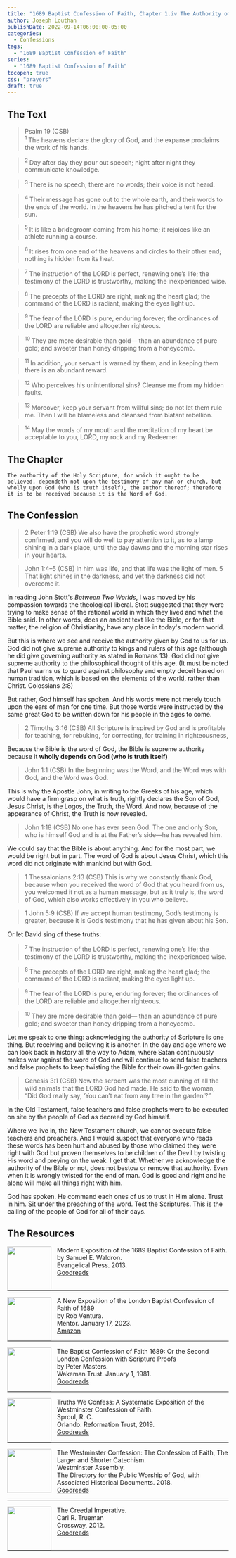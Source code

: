 ```yaml
---
title: "1689 Baptist Confession of Faith, Chapter 1.iv The Authority of Holy Scripture "
author: Joseph Louthan
publishDate: 2022-09-14T06:00:00-05:00
categories:
  - Confessions
tags:
  - "1689 Baptist Confession of Faith"
series:
  - "1689 Baptist Confession of Faith"
tocopen: true
css: "prayers"
draft: true
---
```

## The Text

>Psalm 19 (CSB)  
><sup> 1  </sup>The heavens declare the glory of God, and the expanse proclaims the work of his hands. 

><sup> 2  </sup>Day after day they pour out speech; night after night they communicate knowledge. 

><sup> 3  </sup>There is no speech; there are no words; their voice is not heard. 

><sup> 4  </sup>Their message has gone out to the whole earth, and their words to the ends of the world. In the heavens he has pitched a tent for the sun. 

><sup> 5  </sup>It is like a bridegroom coming from his home; it rejoices like an athlete running a course. 

><sup> 6  </sup>It rises from one end of the heavens and circles to their other end; nothing is hidden from its heat. 

><sup> 7  </sup>The instruction of the LORD is perfect, renewing one’s life; the testimony of the LORD is trustworthy, making the inexperienced wise. 

><sup> 8  </sup>The precepts of the LORD are right, making the heart glad; the command of the LORD is radiant, making the eyes light up. 

><sup> 9  </sup>The fear of the LORD is pure, enduring forever; the ordinances of the LORD are reliable and altogether righteous. 

><sup> 10  </sup>They are more desirable than gold— than an abundance of pure gold; and sweeter than honey dripping from a honeycomb. 

><sup> 11  </sup>In addition, your servant is warned by them, and in keeping them there is an abundant reward. 

><sup> 12  </sup>Who perceives his unintentional sins? Cleanse me from my hidden faults. 

><sup> 13  </sup>Moreover, keep your servant from willful sins; do not let them rule me. Then I will be blameless and cleansed from blatant rebellion. 

><sup> 14  </sup>May the words of my mouth and the meditation of my heart be acceptable to you, LORD, my rock and my Redeemer.

<div style="page-break-after: always;"></div>

## The Chapter

```text
The authority of the Holy Scripture, for which it ought to be believed, dependeth not upon the testimony of any man or church, but wholly upon God (who is truth itself), the author thereof; therefore it is to be received because it is the Word of God.
```

<div style="page-break-after: always;"></div>

## The Confession

>2 Peter 1:19 (CSB) We also have the prophetic word strongly confirmed, and you will do well to pay attention to it, as to a lamp shining in a dark place, until the day dawns and the morning star rises in your hearts.

>John 1:4–5 (CSB) In him was life, and that life was the light of men. 5 That light shines in the darkness, and yet the darkness did not overcome it.

In reading John Stott's *Between Two Worlds*, I was moved by his compassion towards the theological liberal. Stott suggested that they were trying to make sense of the rational world in which they lived and what the Bible said. In other words, does an ancient text like the Bible, or for that matter, the religion of Christianity, have any place in today's modern world.

But this is where we see and receive the authority given by God to us for us. God did not give supreme authority to kings and rulers of this age (although he did give governing authority as stated in Romans 13). God did not give supreme authority to the philosophical thought of this age. (It must be noted that Paul warns us to guard against philosophy and empty deceit based on human tradition, which is based on the elements of the world, rather than Christ. Colossians 2:8)

But rather, God himself has spoken. And his words were not merely touch upon the ears of man for one time. But those words were instructed by the same great God to be written down for his people in the ages to come.

>2 Timothy 3:16 (CSB) All Scripture is inspired by God and is profitable for teaching, for rebuking, for correcting, for training in righteousness,

Because the Bible is the word of God, the Bible is supreme authority because it **wholly depends on God (who is truth itself)**

>John 1:1 (CSB) In the beginning was the Word, and the Word was with God, and the Word was God.

This is why the Apostle John, in writing to the Greeks of his age, which would have a firm grasp on what is truth, rightly declares the Son of God, Jesus Christ, is the Logos, the Truth, the Word. And now, because of the appearance of Christ, the Truth is now revealed.

>John 1:18 (CSB) No one has ever seen God. The one and only Son, who is himself God and is at the Father’s side—he has revealed him.

We could say that the Bible is about anything. And for the most part, we would be right but in part. The word of God is about Jesus Christ, which this word did not originate with mankind but with God.

>1 Thessalonians 2:13 (CSB) This is why we constantly thank God, because when you received the word of God that you heard from us, you welcomed it not as a human message, but as it truly is, the word of God, which also works effectively in you who believe.

>1 John 5:9 (CSB) If we accept human testimony, God’s testimony is greater, because it is God’s testimony that he has given about his Son.

Or let David sing of these truths:

><sup> 7  </sup>The instruction of the LORD is perfect, renewing one’s life; the testimony of the LORD is trustworthy, making the inexperienced wise.

><sup> 8  </sup>The precepts of the LORD are right, making the heart glad; the command of the LORD is radiant, making the eyes light up.

><sup> 9  </sup>The fear of the LORD is pure, enduring forever; the ordinances of the LORD are reliable and altogether righteous.

><sup> 10  </sup>They are more desirable than gold— than an abundance of pure gold; and sweeter than honey dripping from a honeycomb.

Let me speak to one thing: acknowledging the authority of Scripture is one thing. But receiving and believing it is another. In the day and age where we can look back in history all the way to Adam, where Satan continuously makes war against the word of God and will continue to send false teachers and false prophets to keep twisting the Bible for their own ill-gotten gains.

>Genesis 3:1 (CSB) Now the serpent was the most cunning of all the wild animals that the LORD God had made. He said to the woman, “Did God really say, ‘You can’t eat from any tree in the garden’?”

In the Old Testament, false teachers and false prophets were to be executed on site by the people of God as decreed by God himself.

Where we live in, the New Testament church, we cannot execute false teachers and preachers. And I would suspect that everyone who reads these words has been hurt and abused by those who claimed they were right with God but proven themselves to be children of the Devil by twisting His word and preying on the weak. I get that. Whether we acknowledge the authority of the Bible or not, does not bestow or remove that authority. Even when it is wrongly twisted for the end of man. God is good and right and he alone will make all things right with him.

God has spoken. He command each ones of us to trust in Him alone. Trust in him. Sit under the preaching of the word. Test the Scriptures. This is the calling of the people of God for all of their days.
## The Resources

<img src="/images/resources/confession-1689-modern-exposition-waldron.jpg" align="left" width="100" style="padding-right: 10px" />Modern Exposition of the 1689 Baptist Confession of Faith.  
by Samuel E. Waldron.  
Evangelical Press. 2013.  
[Goodreads](https://www.goodreads.com/book/show/17867976-modern-exposition-of-the-1689-baptist-confession-of-faith)

<p style="clear:both;">

---

<img src="/images/resources/confession-1689-new-exposition-ventura.jpg" align="left" width="100" style="padding-right: 10px" />A New Exposition of the London Baptist Confession of Faith of 1689    
by Rob Ventura.  
Mentor. January 17, 2023.  
[Amazon](https://www.amazon.com/Exposition-London-Baptist-Confession-Faith/dp/1527108902/ref=asc_df_1527108902/?tag=hyprod-20&linkCode=df0&hvadid=598295323603&hvpos=&hvnetw=g&hvrand=3877532160906942020&hvpone=&hvptwo=&hvqmt=&hvdev=c&hvdvcmdl=&hvlocint=&hvlocphy=9014286&hvtargid=pla-1722666080628&psc=1)

<p style="clear:both;">

---

<img src="/images/resources/confession-1689-masters.jpg" align="left" width="100" style="padding-right: 10px" />The Baptist Confession of Faith 1689: Or the Second London Confession with Scripture Proofs  
by Peter Masters.  
Wakeman Trust. January 1, 1981.  
[Goodreads](https://www.goodreads.com/book/show/1723671.Baptist_Confession_of_Faith_1689?ac=1&from_search=true&qid=HfdndsOLE6&rank=1)

<p style="clear:both;">

---

<img src="/images/resources/confession-wcf-truths-we-confess-sproul.jpg" align="left" width="100" style="padding-right: 10px" />Truths We Confess: A Systematic Exposition of the Westminster Confession of Faith.  
Sproul, R. C.    
Orlando: Reformation Trust, 2019.  
[Goodreads](https://www.goodreads.com/book/show/50024945-truths-we-confess?ac=1&from_search=true&qid=ssTkBgIFwE&rank=1)

<p style="clear:both;">

---

<img src="/images/resources/confession-wcf-banner-of-truth.jpg" align="left" width="100" style="padding-right: 10px" />The Westminster Confession: The Confession of Faith, The Larger and Shorter Catechism.  
Westminster Assembly.  
The Directory for the Public Worship of God, with Associated Historical Documents. 2018.   
[Goodreads](https://www.goodreads.com/book/show/39905592-the-westminster-confession?ac=1&from_search=true&qid=oMfahlcldC&rank=1)

<p style="clear:both;">

---

<img src="/images/resources/book-creedal-imperative-trueman.jpg" align="left" width="100" style="padding-right: 10px" />The Creedal Imperative.  
Carl R. Trueman    
Crossway, 2012.  
[Goodreads](https://www.goodreads.com/book/show/14452976-the-creedal-imperative?ac=1&from_search=true&qid=GTaJVGWwOY&rank=1)

<p style="clear:both;">

---


